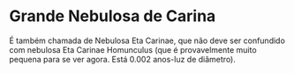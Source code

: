 # Grande Nebulosa de Carina

É também chamada de Nebulosa Eta Carinae, que não deve ser confundido com
nebulosa Eta Carinae Homunculus (que é provavelmente muito pequena para se ver
agora. Está 0.002 anos-luz de diâmetro).
